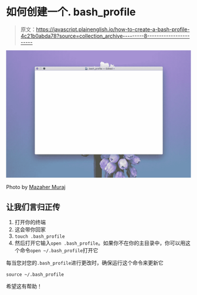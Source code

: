 # 如何创建一个. bash_profile

> 原文：<https://javascript.plainenglish.io/how-to-create-a-bash-profile-4c21b0abda78?source=collection_archive---------8----------------------->

![](img/7ae0ebcb6ac287ddb71ef524932ccac9.png)

Photo by [Mazaher Muraj](https://mazaher-muraj.medium.com/)

## 让我们言归正传

1.  打开你的终端
2.  这会带你回家
3.  `touch .bash_profile`
4.  然后打开它输入`open .bash_profile`。如果你不在你的主目录中，你可以用这个命令`open ~/.bash_profile`打开它

每当您对您的`.bash_profile`进行更改时，确保运行这个命令来更新它

```
source ~/.bash_profile
```

希望这有帮助！